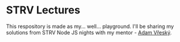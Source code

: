 # STRV Lectures
This respository is made as my... well... playground. I'll be sharing my solutions from STRV Node JS nights with my mentor - [Adam Vřeský](https://github.com/thunderball1).